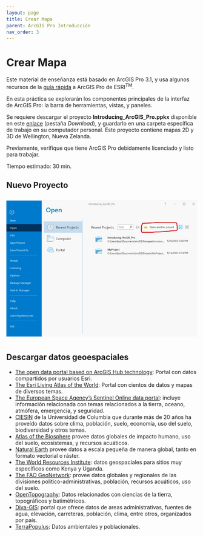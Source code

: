 ```yaml
---
layout: page
title: Crear Mapa
parent: ArcGIS Pro Introducción
nav_order: 3
---
```


# Crear Mapa

Este material de enseñanza está basado en ArcGIS Pro 3.1, y usa algunos recursos de la [guía rápida](https://pro.arcgis.com/en/pro-app/latest/get-started/introducing-arcgis-pro.htm) a ArcGIS Pro de ESRI<sup>TM</sup>.

En esta práctica se explorarán los componentes principales de la interfaz de ArcGIS Pro: la barra de herramientas, vistas, y paneles.

Se requiere descargar el proyecto **Introducing_ArcGIS_Pro.ppkx** disponible en este [enlace](https://www.arcgis.com/home/item.html?id=c25cf7226e3a48d48f0de9ac5a5a9122) (pestaña *Download*), y guardarlo en una carpeta específica de trabajo en su computador personal. Este proyecto contiene mapas 2D y 3D de Wellington, Nueva Zelanda.

Previamente, verifique que tiene ArcGIS Pro debidamente licenciado y listo para trabajar.

Tiempo estimado: 30 min.

## Nuevo Proyecto

<p align="center">
<img src="../images/intro-arcgis/02_fig1.jpg" vspace="10" width="800">
</p>

## Descargar datos geoespaciales

* [The open data portal based on ArcGIS Hub technology](https://hub.arcgis.com/search): Portal con datos compartidos por usuarios Esri.
* [The Esri Living Atlas of the World](https://livingatlas.arcgis.com/en/home/): Portal con cientos de datos y mapas de diversos temas.
* [The European Space Agency’s Sentinel Online data portal](https://sentinel.esa.int/web/sentinel/sentinel-data-access): incluye información relacionada con temas relacionados a la tierra, oceano, atmófera, emergencia, y seguridad.
* [CIESIN](http://www.ciesin.org/sub_guide.html) de la Universidad de Columbia que durante más de 20 años ha proveído datos sobre clima, población, suelo, economía, uso del suelo, biodiversidad y otros temas.
* [Atlas of the Biosphere](https://sage.nelson.wisc.edu/) provee datos globales de impacto humano, uso del suelo, ecosistemas, y recursos acuáticos.
* [Natural Earth](https://www.naturalearthdata.com/) provee datos a escala pequeña de manera global, tanto en formato vectorial o ráster.
* [The World Resources Institute](https://www.wri.org/): datos geospaciales para sitios muy específicos como Kenya y Uganda.
* [The FAO GeoNetwork](https://data.apps.fao.org/map/catalog/srv/eng/catalog.search#/home): provee datos globales y regionales de las divisiones politico-administrativas, población, recursos acuáticos, uso del suelo.
* [OpenTopography](https://opentopography.org/): Datos relacionados con ciencias de la tierra, topográficos y batimétricos.
* [Diva-GIS](http://www.diva-gis.org/gdata): portal que ofrece datos de areas administrativas, fuentes de agua, elevación, carreteras, población, clima, entre otros, organizados por país.
* [TerraPopulus](https://terra.ipums.org/): Datos ambientales y poblacionales.
